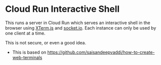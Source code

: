 # Cloud Run Interactive Shell

This runs a server in Cloud Run which serves an interactive shell in the
browser using [XTerm.js](https://xtermjs.org) and
[socket.io](https://socket.io). Each instance can only be used by one client at
a time.

This is not secure, or even a good idea.

* This is based on https://github.com/saisandeepvaddi/how-to-create-web-terminals

